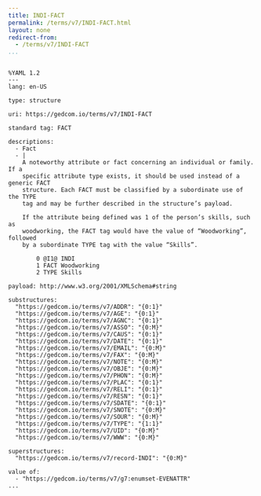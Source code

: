 ```yaml
---
title: INDI-FACT
permalink: /terms/v7/INDI-FACT.html
layout: none
redirect-from:
  - /terms/v7/INDI-FACT
...
```


```

%YAML 1.2
---
lang: en-US

type: structure

uri: https://gedcom.io/terms/v7/INDI-FACT

standard tag: FACT

descriptions:
  - Fact
  - |
    A noteworthy attribute or fact concerning an individual or family. If a
    specific attribute type exists, it should be used instead of a generic FACT
    structure. Each FACT must be classified by a subordinate use of the TYPE
    tag and may be further described in the structure’s payload.
    
    If the attribute being defined was 1 of the person’s skills, such as
    woodworking, the FACT tag would have the value of “Woodworking”, followed
    by a subordinate TYPE tag with the value “Skills”.
    
        0 @I1@ INDI
        1 FACT Woodworking
        2 TYPE Skills

payload: http://www.w3.org/2001/XMLSchema#string

substructures:
  "https://gedcom.io/terms/v7/ADDR": "{0:1}"
  "https://gedcom.io/terms/v7/AGE": "{0:1}"
  "https://gedcom.io/terms/v7/AGNC": "{0:1}"
  "https://gedcom.io/terms/v7/ASSO": "{0:M}"
  "https://gedcom.io/terms/v7/CAUS": "{0:1}"
  "https://gedcom.io/terms/v7/DATE": "{0:1}"
  "https://gedcom.io/terms/v7/EMAIL": "{0:M}"
  "https://gedcom.io/terms/v7/FAX": "{0:M}"
  "https://gedcom.io/terms/v7/NOTE": "{0:M}"
  "https://gedcom.io/terms/v7/OBJE": "{0:M}"
  "https://gedcom.io/terms/v7/PHON": "{0:M}"
  "https://gedcom.io/terms/v7/PLAC": "{0:1}"
  "https://gedcom.io/terms/v7/RELI": "{0:1}"
  "https://gedcom.io/terms/v7/RESN": "{0:1}"
  "https://gedcom.io/terms/v7/SDATE": "{0:1}"
  "https://gedcom.io/terms/v7/SNOTE": "{0:M}"
  "https://gedcom.io/terms/v7/SOUR": "{0:M}"
  "https://gedcom.io/terms/v7/TYPE": "{1:1}"
  "https://gedcom.io/terms/v7/UID": "{0:M}"
  "https://gedcom.io/terms/v7/WWW": "{0:M}"

superstructures:
  "https://gedcom.io/terms/v7/record-INDI": "{0:M}"

value of:
  - "https://gedcom.io/terms/v7/g7:enumset-EVENATTR"
...

```
